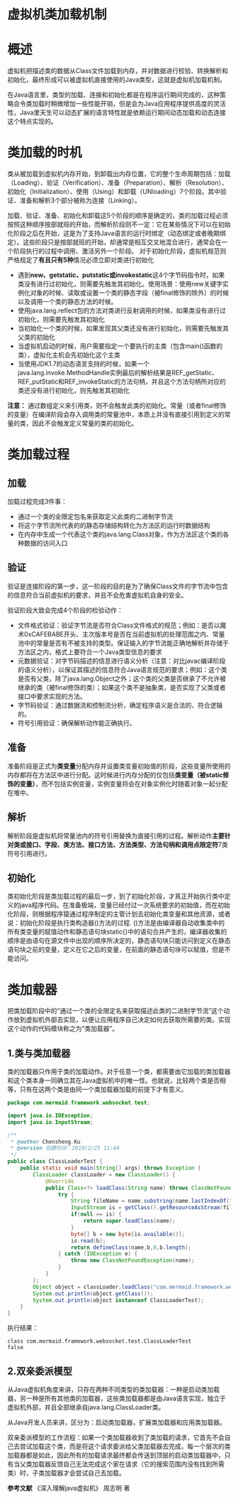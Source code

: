 # **虚拟机类加载机制**

# 概述
虚拟机把描述类的数据从Class文件加载到内存，并对数据进行校验、转换解析和初始化，最终形成可以被虚拟机直接使用的Java类型，这就是虚拟机加载机制。

在Java语言里，类型的加载、连接和初始化都是在程序运行期间完成的，这种策略会令类加载时稍微增加一些性能开销，但是会为Java应用程序提供高度的灵活性，Java里天生可以动态扩展的语言特性就是依赖运行期间动态加载和动态连接这个特点实现的。
# 类加载的时机

类从被加载到虚拟机内存开始，到卸载出内存位置，它的整个生命周期包括：加载（Loading）、验证（Verification）、准备（Preparation）、解析（Resolution）、初始化（Initialization）、使用（Using）和卸载（UNloading）7个阶段。其中验证、准备和解析3个部分被称为连接（Linking）。

加载、验证、准备、初始化和卸载这5个阶段的顺序是确定的，类的加载过程必须按照这种顺序按部就班的开始，而解析阶段则不一定：它在某些情况下可以在初始化阶段之后在开始，这是为了支持Java语言的运行时绑定（动态绑定或者晚期绑定）。这些阶段只是按部就班的开始，却通常是相互交叉地混合进行，通常会在一个阶段执行的过程中调用、激活另外一个阶段。
对于初始化阶段，虚拟机规范则严格规定了**有且只有5种**情况必须立即对类进行初始化

- 遇到**new、getstatic、putstatic或invokestatic**这4个字节码指令时，如果类没有进行过初始化，则需要先触发其初始化。使用场景：使用new关键字实例化对象的时候、读取或设置一个类的静态字段（被final修饰的除外）的时候以及调用一个类的静态方法的时候。
- 使用java.lang.reflect包的方法对类进行反射调用的时候，如果类没有进行过初始化，则需要先触发其初始化
- 当初始化一个类的时候，如果发现其父类还没有进行初始化，则需要先触发其父类的初始化
- 当虚拟机启动的时候，用户需要指定一个要执行的主类（包含main()函数的类），虚拟化主机会先初始化这个主类
- 当使用JDK1.7的动态语言支持的时候，如果一个java.lang.invoke.MethodHandle实例最后的解析结果是REF_getStatic、REF_putStatic和REF_invokeStatic的方法句柄，并且这个方法句柄所对应的类还没有进行初始化，则先触发其初始化

**注意：** 通过数组定义来引用类，则不会触发此类的初始化。常量（或者final修饰的变量）在编译阶段会存入调用类的常量池中，本质上并没有直接引用到定义的常量的类，因此不会触发定义常量的类的初始化。
# 类加载过程
## 加载
加载过程完成3件事：
- 通过一个类的全限定包名来获取定义此类的二进制字节流
- 将这个字节流所代表的的静态存储结构转化为方法区的运行时数据结构
- 在内存中生成一个代表这个类的java.lang.Class对象，作为方法区这个类的各种数据的访问入口	

## 验证
验证是连接阶段的第一步，这一阶段的目的是为了确保Class文件的字节流中包含的信息符合当前虚拟机的要求，并且不会危害虚拟机自身的安全。

验证阶段大致会完成4个阶段的检验动作：
- 文件格式验证：验证字节流是否符合Class文件格式的规范；例如：是否以魔术0xCAFEBABE开头、主次版本号是否在当前虚拟机的处理范围之内、常量池中的常量是否有不被支持的类型。保证输入的字节流能正确地解析并存储于方法区之内，格式上要符合一个Java类型信息的要求
- 元数据验证：对字节码描述的信息进行语义分析（注意：对比javac编译阶段的语义分析），以保证其描述的信息符合Java语言规范的要求；例如：这个类是否有父类，除了java.lang.Object之外；这个类的父类是否继承了不允许被继承的类（被final修饰的类）；如果这个类不是抽象类，是否实现了父类或者接口中要求实现的方法。
- 字节码验证：通过数据流和控制流分析，确定程序语义是合法的、符合逻辑的。
- 符号引用验证：确保解析动作能正确执行。

## 准备
准备阶段是正式为**类变量**分配内存并设置类变量初始值的阶段，这些变量所使用的内存都将在方法区中进行分配。这时候进行内存分配的仅包括**类变量（被static修饰的变量）**，而不包括实例变量，实例变量将会在对象实例化时随着对象一起分配在堆中。

## 解析
解析阶段是虚拟机将常量池内的符号引用替换为直接引用的过程。解析动作**主要针对类或接口、字段、类方法、接口方法、方法类型、方法句柄和调用点限定符**7类符号引用进行。

## 初始化
类初始化阶段是类加载过程的最后一步，到了初始化阶段，才真正开始执行类中定义的java程序代码。在准备极端，变量已经付过一次系统要求的初始值，而在初始化阶段，则根据程序猿通过程序制定的主管计划去初始化类变量和其他资源，或者说：初始化阶段是执行类构造器<clinit>()方法的过程.
<clinit>()方法是由编译器自动收集类中的所有类变量的赋值动作和静态语句块static{}中的语句合并产生的，编译器收集的顺序是由语句在源文件中出现的顺序所决定的，静态语句块只能访问到定义在静态语句块之前的变量，定义在它之后的变量，在前面的静态语句块可以赋值，但是不能访问。

# 类加载器
把类加载阶段中的“通过一个类的全限定名来获取描述此类的二进制字节流”这个动作放到虚拟机外部去实现，以便让应用程序自己决定如何去获取所需要的类。实现这个动作的代码模块称之为“类加载器”。

## 1.类与类加载器
类的加载器只作用于类的加载动作。对于任意一个类，都需要由它加载的类加载器和这个类本身一同确立其在Java虚拟机中的唯一性。也就说，比较两个类是否相等，只有在这两个类是由同一个类加载器加载的前提下才有意义。

```java
package com.mermaid.framework.websocket.test;

import java.io.IOException;
import java.io.InputStream;

/**
 * @author Chensheng.Ku
 * @version 创建时间：2019/2/25 11:44
 */
public class ClassLoaderTest {
    public static void main(String[] args) throws Exception {
        ClassLoader classLoader = new ClassLoader() {
            @Override
            public Class<?> loadClass(String name) throws ClassNotFoundException {
                try {
                    String fileName = name.substring(name.lastIndexOf(".") + 1) + ".class";
                    InputStream is = getClass().getResourceAsStream(fileName);
                    if(null == is) {
                        return super.loadClass(name);
                    }
                    byte[] b = new byte[is.available()];
                    is.read(b);
                    return defineClass(name,b,0,b.length);
                } catch (IOException e) {
                    throw new ClassNotFoundException(name);
                }
            }
        };
        Object object = classLoader.loadClass("com.mermaid.framework.websocket.test.ClassLoaderTest").newInstance();
        System.out.println(object.getClass());
        System.out.println(object instanceof ClassLoaderTest);
    }
}

```
执行结果：
```
class com.mermaid.framework.websocket.test.ClassLoaderTest
false
```

## 2.双亲委派模型
从Java虚拟机角度来讲，只存在两种不同类型的类加载器：一种是启动类加载器，另一种是所有其他类的加载器，这些类加载器都是由Java语言实现，独立于虚拟机外部，并且全部继承自java.lang.ClassLoader类。

从Java开发人员来讲，区分为：启动类加载器，扩展类加载器和应用类加载器。

双亲委派模型的工作流程：如果一个类加载器收到了类加载的请求，它首先不会自己去尝试加载这个类，而是将这个请求委派给父类加载器去完成，每一个层次的类加载器都是如此，因此所有的加载请求最终都会传送到顶层的启动类加载器中，只有当父类加载器反馈自己无法完成这个家在请求（它的搜索范围内没有找到所需类）时，子类加载器才会尝试自己去加载。

**参考文献**
《深入理解java虚拟机》 周志明 著